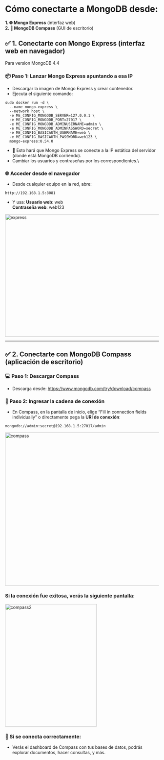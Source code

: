 # Cómo conectarte a MongoDB desde:

**1. 🌐 Mongo Express** (interfaz web)\
**2. 🧭 MongoDB Compass** (GUI de escritorio)

## ✅ 1. Conectarte con Mongo Express (interfaz web en navegador)
Para version MongoDB 4.4
### 📦 Paso 1: Lanzar Mongo Express apuntando a esa IP
- Descargar la imagen de Mongo Express y crear contenedor.
- Ejecuta el siguiente comando:
```
sudo docker run -d \
  --name mongo-express \
  --network host \
  -e ME_CONFIG_MONGODB_SERVER=127.0.0.1 \
  -e ME_CONFIG_MONGODB_PORT=27017 \
  -e ME_CONFIG_MONGODB_ADMINUSERNAME=admin \
  -e ME_CONFIG_MONGODB_ADMINPASSWORD=secret \
  -e ME_CONFIG_BASICAUTH_USERNAME=web \
  -e ME_CONFIG_BASICAUTH_PASSWORD=web123 \
  mongo-express:0.54.0
```
- 🔐 Esto hará que Mongo Express se conecte a la IP estática del servidor (donde está MongoDB corriendo).
- Cambiar los usuarios y contraseñas por los correspondientes.\
### 🌐 Acceder desde el navegador
- Desde cualquier equipo en la red, abre:
```
http://192.168.1.5:8081
```
- Y usa:
**Usuario web**: web\
**Contraseña web**: web123
<image src="https://github.com/aruipal/Docker/blob/main/recursos/express.JPG" alt="express" width="800" height="400">

___

## ✅ 2. Conectarte con MongoDB Compass (aplicación de escritorio)
### 💻 Paso 1: Descargar Compass
- Descarga desde: https://www.mongodb.com/try/download/compass

### 🔗 Paso 2: Ingresar la cadena de conexión
- En Compass, en la pantalla de inicio, elige “Fill in connection fields individually” o directamente pega la **URI de conexión**:
```
mongodb://admin:secret@192.168.1.5:27017/admin
```
<image src="https://github.com/aruipal/Docker/blob/main/recursos/compass.JPG" alt="compass" width="800" height="500">
  
### Si la conexión fue exitosa, verás la siguiente pantalla:

<image src="https://github.com/aruipal/Docker/blob/main/recursos/compass2.JPG" alt="compass2" width="300" height="400">


### 🚀 Si se conecta correctamente:
- Verás el dashboard de Compass con tus bases de datos, podrás explorar documentos, hacer consultas, y más.



